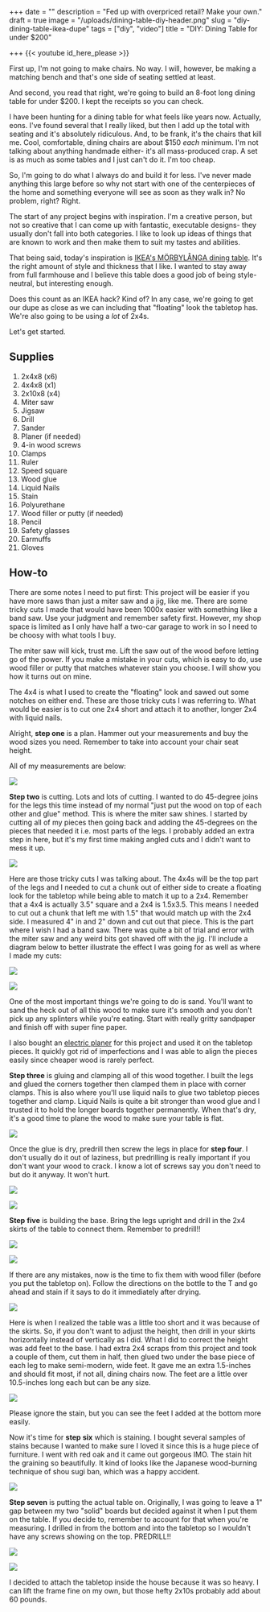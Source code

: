 +++
date = ""
description = "Fed up with overpriced retail? Make your own."
draft = true
image = "/uploads/dining-table-diy-header.png"
slug = "diy-dining-table-ikea-dupe"
tags = ["diy", "video"]
title = "DIY: Dining Table for under $200"

+++
{{< youtube id_here_please >}}

First up, I'm not going to make chairs. No way. I will, however, be making a matching bench and that's one side of seating settled at least.

And second, you read that right, we're going to build an 8-foot long dining table for under $200. I kept the receipts so you can check.

I have been hunting for a dining table for what feels like years now. Actually, eons. I've found several that I really liked, but then I add up the total with seating and it's absolutely ridiculous. And, to be frank, it's the chairs that kill me. Cool, comfortable, dining chairs are about $150 _each_ minimum. I'm not talking about anything handmade either- it's all mass-produced crap. A set is as much as some tables and I just can't do it. I'm too cheap.

So, I'm going to do what I always do and build it for less. I've never made anything this large before so why not start with one of the centerpieces of the home and something everyone will see as soon as they walk in? No problem, right? Right.

The start of any project begins with inspiration. I'm a creative person, but not so creative that I can come up with fantastic, executable designs- they usually don't fall into both categories. I like to look up ideas of things that are known to work and then make them to suit my tastes and abilities.

That being said, today's inspiration is [IKEA's MÖRBYLÅNGA dining table](https://www.ikea.com/us/en/p/moerbylanga-table-oak-veneer-brown-stained-20293766/). It's the right amount of style and thickness that I like. I wanted to stay away from full farmhouse and I believe this table does a good job of being style-neutral, but interesting enough.

Does this count as an IKEA hack? Kind of? In any case, we're going to get our dupe as close as we can including that "floating" look the tabletop has. We're also going to be using a _lot_ of 2x4s.

Let's get started.

## Supplies

 1. 2x4x8 (x6)
 2. 4x4x8 (x1)
 3. 2x10x8 (x4)
 4. Miter saw
 5. Jigsaw
 6. Drill
 7. Sander
 8. Planer (if needed)
 9. 4-in wood screws
10. Clamps
11. Ruler
12. Speed square
13. Wood glue
14. Liquid Nails
15. Stain
16. Polyurethane
17. Wood filler or putty (if needed)
18. Pencil
19. Safety glasses
20. Earmuffs
21. Gloves

## How-to

There are some notes I need to put first: This project will be easier if you have more saws than just a miter saw and a jig, like me. There are some tricky cuts I made that would have been 1000x easier with something like a band saw. Use your judgment and remember safety first. However, my shop space is limited as I only have half a two-car garage to work in so I need to be choosy with what tools I buy.

The miter saw will kick, trust me. Lift the saw out of the wood before letting go of the power. If you make a mistake in your cuts, which is easy to do, use wood filler or putty that matches whatever stain you choose. I will show you how it turns out on mine.

The 4x4 is what I used to create the "floating" look and sawed out some notches on either end. These are those tricky cuts I was referring to. What would be easier is to cut one 2x4 short and attach it to another, longer 2x4 with liquid nails.

Alright, **step one** is a plan. Hammer out your measurements and buy the wood sizes you need. Remember to take into account your chair seat height.

All of my measurements are below:

![](/uploads/table-notebook-plans.jpg)

**Step two** is cutting. Lots and lots of cutting. I wanted to do 45-degree joins for the legs this time instead of my normal "just put the wood on top of each other and glue" method. This is where the miter saw shines. I started by cutting all of my pieces then going back and adding the 45-degrees on the pieces that needed it i.e. most parts of the legs. I probably added an extra step in here, but it's my first time making angled cuts and I didn't want to mess it up.

![](/uploads/in-progress-dining-table-build-diy-2.jpg)

Here are those tricky cuts I was talking about. The 4x4s will be the top part of the legs and I needed to cut a chunk out of either side to create a floating look for the tabletop while being able to match it up to a 2x4. Remember that a 4x4 is actually 3.5" square and a 2x4 is 1.5x3.5. This means I needed to cut out a chunk that left me with 1.5" that would match up with the 2x4 side. I measured 4" in and 2" down and cut out that piece. This is the part where I wish I had a band saw. There was quite a bit of trial and error with the miter saw and any weird bits got shaved off with the jig. I'll include a diagram below to better illustrate the effect I was going for as well as where I made my cuts:

![](/uploads/diningtable4x4xdiagram.jpg)

![](/uploads/in-progress-dining-table-build-diy-3.jpg)

One of the most important things we're going to do is sand. You'll want to sand the heck out of all this wood to make sure it's smooth and you don't pick up any splinters while you're eating. Start with really gritty sandpaper and finish off with super fine paper.

I also bought an [electric planer](https://www.amazon.com/DEWALT-D26677K-4-Inch-Portable-Planer/dp/B00461EA8W/ref=sr_1_3?crid=1EFNCOXHH62E1&keywords=dewalt%2Bhand%2Bplaner&qid=1650317194&sprefix=dewalt%2Bhand%2Bplaner%2Caps%2C102&sr=8-3&th=1) for this project and used it on the tabletop pieces. It quickly got rid of imperfections and I was able to align the pieces easily since cheaper wood is rarely perfect.

**Step three** is gluing and clamping all of this wood together. I built the legs and glued the corners together then clamped them in place with corner clamps. This is also where you'll use liquid nails to glue two tabletop pieces together and clamp. Liquid Nails is quite a bit stronger than wood glue and I trusted it to hold the longer boards together permanently. When that's dry, it's a good time to plane the wood to make sure your table is flat.

![](/uploads/in-progress-dining-table-build-diy-1.jpg)

Once the glue is dry, predrill then screw the legs in place for **step four**. I don't usually do it out of laziness, but predrilling is really important if you don't want your wood to crack. I know a lot of screws say you don't need to but do it anyway. It won't hurt.

![](/uploads/in-progress-dining-table-build-diy-5.jpg)

![](/uploads/in-progress-dining-table-build-diy-4.jpg)

**Step** **five** is building the base. Bring the legs upright and drill in the 2x4 skirts of the table to connect them. Remember to predrill!!

![](/uploads/in-progress-dining-table-build-diy-6.jpg)

![](/uploads/in-progress-dining-table-build-diy-7.jpg)

If there are any mistakes, now is the time to fix them with wood filler (before you put the tabletop on). Follow the directions on the bottle to the T and go ahead and stain if it says to do it immediately after drying.

![](/uploads/in-progress-dining-table-build-diy-8.jpg)

Here is when I realized the table was a little too short and it was because of the skirts. So, if you don't want to adjust the height, then drill in your skirts horizontally instead of vertically as I did. What I did to correct the height was add feet to the base. I had extra 2x4 scraps from this project and took a couple of them, cut them in half, then glued two under the base piece of each leg to make semi-modern, wide feet. It gave me an extra 1.5-inches and should fit most, if not all, dining chairs now. The feet are a little over 10.5-inches long each but can be any size.

![](/uploads/in-progress-dining-table-build-diy-11.jpg)

Please ignore the stain, but you can see the feet I added at the bottom more easily.

Now it's time for **step** **six** which is staining. I bought several samples of stains because I wanted to make sure I loved it since this is a huge piece of furniture. I went with red oak and it came out gorgeous IMO. The stain hit the graining so beautifully. It kind of looks like the Japanese wood-burning technique of shou sugi ban, which was a happy accident.

![](/uploads/in-progress-dining-table-build-diy-12.jpg)

**Step seven** is putting the actual table on. Originally, I was going to leave a 1" gap between my two "solid" boards but decided against it when I put them on the table. If you decide to, remember to account for that when you're measuring. I drilled in from the bottom and into the tabletop so I wouldn't have any screws showing on the top. PREDRILL!!

![](/uploads/in-progress-dining-table-build-diy-9.jpg)

![](/uploads/in-progress-dining-table-build-diy-10.jpg)

I decided to attach the tabletop inside the house because it was so heavy. I can lift the frame fine on my own, but those hefty 2x10s probably add about 60 pounds.